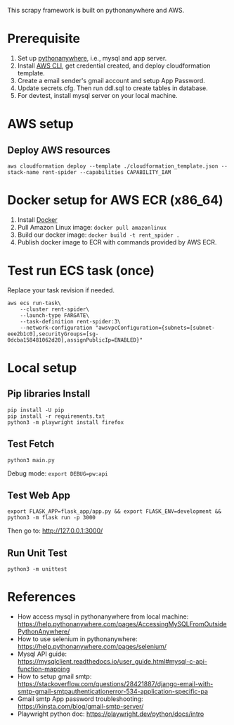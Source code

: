 This scrapy framework is built on pythonanywhere and AWS.

# Prerequisite

1. Set up [pythonanywhere](https://www.pythonanywhere.com/), i.e., mysql and app server.
2. Install [AWS CLI](https://docs.aws.amazon.com/cli/latest/userguide/getting-started-install.html), get credential created, and deploy cloudformation template.
3. Create a email sender's gmail account and setup App Password.
4. Update secrets.cfg. Then run ddl.sql to create tables in database.
5. For devtest, install mysql server on your local machine.

# AWS setup

## Deploy AWS resources

```
aws cloudformation deploy --template ./cloudformation_template.json --stack-name rent-spider --capabilities CAPABILITY_IAM
```

# Docker setup for AWS ECR (x86_64)

1. Install [Docker](https://docs.docker.com/desktop/install/mac-install/)
2. Pull Amazon Linux image: `docker pull amazonlinux`
3. Build our docker image: `docker build -t rent_spider .`
4. Publish docker image to ECR with commands provided by AWS ECR.

# Test run ECS task (once)

Replace your task revision if needed.

```
aws ecs run-task\
	--cluster rent-spider\
	--launch-type FARGATE\
	--task-definition rent-spider:3\
	--network-configuration "awsvpcConfiguration={subnets=[subnet-eee2b1c0],securityGroups=[sg-0dcba158481062d20],assignPublicIp=ENABLED}"
```

# Local setup

## Pip libraries Install

```
pip install -U pip
pip install -r requirements.txt
python3 -m playwright install firefox
```

## Test Fetch

```
python3 main.py
```

Debug mode: `export DEBUG=pw:api`

## Test Web App

```
export FLASK_APP=flask_app/app.py && export FLASK_ENV=development && python3 -m flask run -p 3000
```

Then go to: http://127.0.0.1:3000/

## Run Unit Test

```
python3 -m unittest
```

# References

- How access mysql in pythonanywhere from local machine: https://help.pythonanywhere.com/pages/AccessingMySQLFromOutsidePythonAnywhere/
- How to use selenium in pythonanywhere: https://help.pythonanywhere.com/pages/selenium/
- Mysql API guide: https://mysqlclient.readthedocs.io/user_guide.html#mysql-c-api-function-mapping
- How to setup gmail smtp: https://stackoverflow.com/questions/28421887/django-email-with-smtp-gmail-smtpauthenticationerror-534-application-specific-pa
- Gmail smtp App password troubleshooting: https://kinsta.com/blog/gmail-smtp-server/
- Playwright python doc: https://playwright.dev/python/docs/intro
